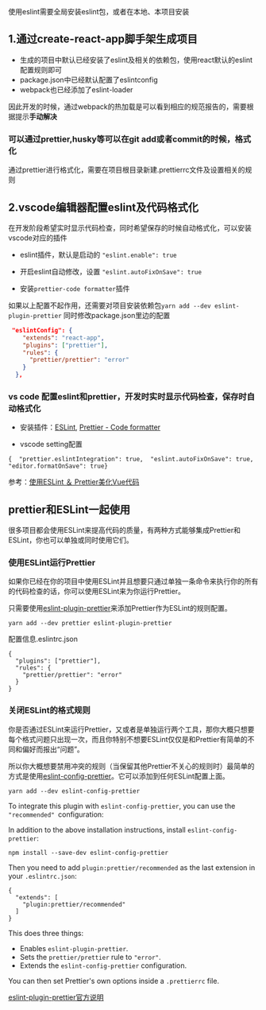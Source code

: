 使用eslint需要全局安装eslint包，或者在本地、本项目安装

## 1.通过create-react-app脚手架生成项目

* 生成的项目中默认已经安装了eslint及相关的依赖包，使用react默认的eslint配置规则即可
* package.json中已经默认配置了eslintconfig
* webpack也已经添加了eslint-loader

因此开发的时候，通过webpack的热加载是可以看到相应的规范报告的，需要根据提示**手动解决**

### 可以通过prettier,husky等可以在git add或者commit的时候，格式化

 通过prettier进行格式化，需要在项目根目录新建.prettierrc文件及设置相关的规则

## 2.vscode编辑器配置eslint及代码格式化

在开发阶段希望实时显示代码检查，同时希望保存的时候自动格式化，可以安装vscode对应的插件

* eslint插件，默认是启动的 `"eslint.enable": true`
* 开启eslint自动修改，设置 `"eslint.autoFixOnSave": true`

* 安装`prettier-code formatter`插件

如果以上配置不起作用，还需要对项目安装依赖包`yarn add --dev eslint-plugin-prettier`
同时修改package.json里边的配置
```json
 "eslintConfig": {
    "extends": "react-app",
    "plugins": ["prettier"],
    "rules": {
      "prettier/prettier": "error"
    }
  },
```

### vs code 配置eslint和prettier，开发时实时显示代码检查，保存时自动格式化


* 安装插件：[ESLint](https://marketplace.visualstudio.com/items?itemName=dbaeumer.vscode-eslint), [Prettier - Code formatter](https://marketplace.visualstudio.com/items?itemName=esbenp.prettier-vscode)

* vscode setting配置

```
{  "prettier.eslintIntegration": true,  "eslint.autoFixOnSave": true,  "editor.formatOnSave": true}

```


参考：[使用ESLint ＆ Prettier美化Vue代码](https://www.imooc.com/article/39856)

## prettier和ESLint一起使用
很多项目都会使用ESLint来提高代码的质量，有两种方式能够集成Prettier和ESLint，你也可以单独或同时使用它们。

### 使用ESLint运行Prettier

如果你已经在你的项目中使用ESLint并且想要只通过单独一条命令来执行你的所有的代码检查的话，你可以使用ESLint来为你运行Prettier。

只需要使用[eslint-plugin-prettier](https://github.com/prettier/eslint-plugin-prettier)来添加Prettier作为ESLint的规则配置。

`yarn add --dev prettier eslint-plugin-prettier`

配置信息.eslintrc.json
```
{
  "plugins": ["prettier"],
  "rules": {
    "prettier/prettier": "error"
  }
}
```
### 关闭ESLint的格式规则

你是否通过ESLint来运行Prettier，又或者是单独运行两个工具，那你大概只想要每个格式问题只出现一次，而且你特别不想要ESLint仅仅是和Prettier有简单的不同和偏好而报出“问题”。

所以你大概想要禁用冲突的规则（当保留其他Prettier不关心的规则时）最简单的方式是使用[eslint-config-prettier](https://github.com/prettier/eslint-config-prettier)。它可以添加到任何ESLint配置上面。

`yarn add --dev eslint-config-prettier`



To integrate this plugin with `eslint-config-prettier`, you can use the `"recommended" `configuration:

In addition to the above installation instructions, install `eslint-config-prettier`:

`npm install --save-dev eslint-config-prettier`

Then you need to add `plugin:prettier/recommended` as the last extension in your `.eslintrc.json`:
```
{
  "extends": [
    "plugin:prettier/recommended"
  ]
}
```
This does three things:

* Enables `eslint-plugin-prettier`.
* Sets the `prettier/prettier` rule to `"error"`.
* Extends the `eslint-config-prettier` configuration.

You can then set Prettier's own options inside a `.prettierrc` file.


[eslint-plugin-prettier官方说明](https://github.com/prettier/eslint-plugin-prettier)


